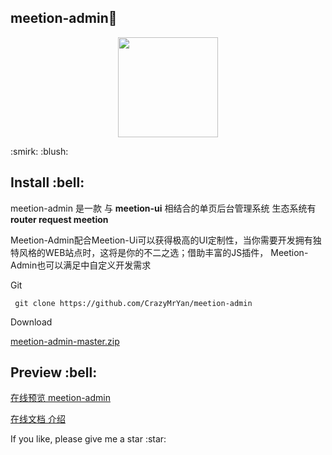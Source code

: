 ## meetion-admin:ship:  
<p align="center">
  <img width="160" src="http://crazy.lovemysoul.vip/meetion-admin/src/images/logon.png">
</p>
<p>:smirk: :blush:</p>
<h2>Install :bell:</h2>
<p>meetion-admin 是一款 与 <b>meetion-ui</b> 相结合的单页后台管理系统 生态系统有 <b>router request meetion</b> </p>
<p>Meetion-Admin配合Meetion-Ui可以获得极高的UI定制性，当你需要开发拥有独特风格的WEB站点时，这将是你的不二之选；借助丰富的JS插件， Meetion-Admin也可以满足中自定义开发需求</p>
<p>Git</p>
<p><code> git clone https://github.com/CrazyMrYan/meetion-admin </code></p>
<p>Download</p>
<p><a href="https://github.com/CrazyMrYan/meetion-admin/archive/master.zip">meetion-admin-master.zip</a></p>
<h2>Preview :bell:</h2>
<p><a href="http://crazy.lovemysoul.vip/meetion-admin">在线预览 meetion-admin</a></p>
<p><a href="http://crazy.lovemysoul.vip/">在线文档 介绍</a></p>
<p>If you like, please give me a star :star:</p>


